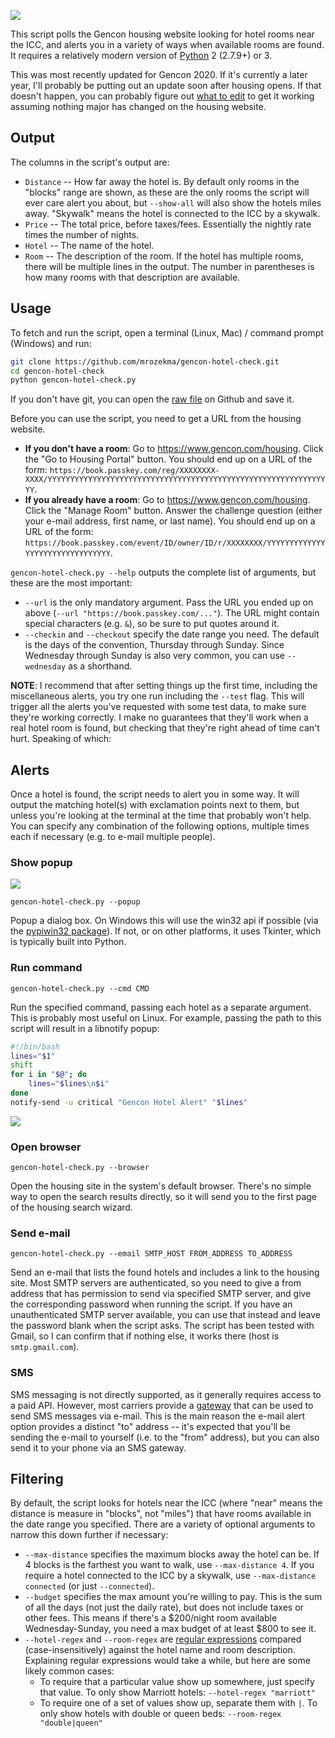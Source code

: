 ![](/../imgs/demo.png)

This script polls the Gencon housing website looking for hotel rooms near the ICC, and alerts you in a variety of ways when available rooms are found. It requires a relatively modern version of [Python](https://www.python.org/) 2 (2.7.9+) or 3.

This was most recently updated for Gencon 2020. If it's currently a later year, I'll probably be putting out an update soon after housing opens. If that doesn't happen, you can probably figure out [what to edit](https://github.com/mrozekma/gencon-hotel-check/blob/master/gencon-hotel-check.py#L26-L27) to get it working assuming nothing major has changed on the housing website.

## Output

The columns in the script's output are:

* `Distance` -- How far away the hotel is. By default only rooms in the "blocks" range are shown, as these are the only rooms the script will ever care alert you about, but `--show-all` will also show the hotels miles away. "Skywalk" means the hotel is connected to the ICC by a skywalk.
* `Price` -- The total price, before taxes/fees. Essentially the nightly rate times the number of nights.
* `Hotel` -- The name of the hotel.
* `Room` -- The description of the room. If the hotel has multiple rooms, there will be multiple lines in the output. The number in parentheses is how many rooms with that description are available.

## Usage

To fetch and run the script, open a terminal (Linux, Mac) / command prompt (Windows) and run:

```sh
git clone https://github.com/mrozekma/gencon-hotel-check.git
cd gencon-hotel-check
python gencon-hotel-check.py
```

If you don't have git, you can open the [raw file](https://raw.githubusercontent.com/mrozekma/gencon-hotel-check/master/gencon-hotel-check.py) on Github and save it.

Before you can use the script, you need to get a URL from the housing website.

* **If you don't have a room**: Go to https://www.gencon.com/housing. Click the "Go to Housing Portal" button. You should end up on a URL of the form: `https://book.passkey.com/reg/XXXXXXXX-XXXX/YYYYYYYYYYYYYYYYYYYYYYYYYYYYYYYYYYYYYYYYYYYYYYYYYYYYYYYYYYYYYYYY`.
* **If you already have a room**: Go to https://www.gencon.com/housing. Click the "Manage Room" button. Answer the challenge question (either your e-mail address, first name, or last name). You should end up on a URL of the form: `https://book.passkey.com/event/ID/owner/ID/r/XXXXXXXX/YYYYYYYYYYYYYYYYYYYYYYYYYYYYYYYY`.

`gencon-hotel-check.py --help` outputs the complete list of arguments, but these are the most important:

* `--url` is the only mandatory argument. Pass the URL you ended up on above (`--url "https://book.passkey.com/..."`). The URL might contain special characters (e.g. `&`), so be sure to put quotes around it.
* `--checkin` and `--checkout` specify the date range you need. The default is the days of the convention, Thursday through Sunday. Since Wednesday through Sunday is also very common, you can use `--wednesday` as a shorthand.

**NOTE**: I recommend that after setting things up the first time, including the miscellaneous alerts, you try one run including the `--test` flag. This will trigger all the alerts you've requested with some test data, to make sure they're working correctly. I make no guarantees that they'll work when a real hotel room is found, but checking that they're right ahead of time can't hurt. Speaking of which:

## Alerts

Once a hotel is found, the script needs to alert you in some way. It will output the matching hotel(s) with exclamation points next to them, but unless you're looking at the terminal at the time that probably won't help. You can specify any combination of the following options, multiple times each if necessary (e.g. to e-mail multiple people).

### Show popup

![](/../imgs/alert-popup.png)

`gencon-hotel-check.py --popup`

Popup a dialog box. On Windows this will use the win32 api if possible (via the [pypiwin32 package](https://pypi.python.org/pypi/pypiwin32/)). If not, or on other platforms, it uses Tkinter, which is typically built into Python.

### Run command

`gencon-hotel-check.py --cmd CMD`

Run the specified command, passing each hotel as a separate argument. This is probably most useful on Linux. For example, passing the path to this script will result in a libnotify popup:

```sh
#!/bin/bash
lines="$1"
shift
for i in "$@"; do
	lines="$lines\n$i"
done
notify-send -u critical "Gencon Hotel Alert" "$lines"
```

![](/../imgs/alert-libnotify.png)

### Open browser

`gencon-hotel-check.py --browser`

Open the housing site in the system's default browser. There's no simple way to open the search results directly, so it will send you to the first page of the housing search wizard.

### Send e-mail

`gencon-hotel-check.py --email SMTP_HOST FROM_ADDRESS TO_ADDRESS`

Send an e-mail that lists the found hotels and includes a link to the housing site. Most SMTP servers are authenticated, so you need to give a from address that has permission to send via specified SMTP server, and give the corresponding password when running the script. If you have an unauthenticated SMTP server available, you can use that instead and leave the password blank when the script asks. The script has been tested with Gmail, so I can confirm that if nothing else, it works there (host is `smtp.gmail.com`).

### SMS

SMS messaging is not directly supported, as it generally requires access to a paid API. However, most carriers provide a [gateway](https://en.wikipedia.org/wiki/SMS_gateway#Email_clients) that can be used to send SMS messages via e-mail. This is the main reason the e-mail alert option provides a distinct "to" address -- it's expected that you'll be sending the e-mail to yourself (i.e. to the "from" address), but you can also send it to your phone via an SMS gateway.

## Filtering

By default, the script looks for hotels near the ICC (where "near" means the distance is measure in "blocks", not "miles") that have rooms available in the date range you specified. There are a variety of optional arguments to narrow this down further if necessary:

* `--max-distance` specifies the maximum blocks away the hotel can be. If 4 blocks is the farthest you want to walk, use `--max-distance 4`. If you require a hotel connected to the ICC by a skywalk, use `--max-distance connected` (or just `--connected`).
* `--budget` specifies the max amount you're willing to pay. This is the sum of all the days (not just the daily rate), but does not include taxes or other fees. This means if there's a $200/night room available Wednesday-Sunday, you need a max budget of at least $800 to see it.
* `--hotel-regex` and `--room-regex` are [regular expressions](https://en.wikipedia.org/wiki/Regular_expression) compared (case-insensitively) against the hotel name and room description. Explaining regular expressions would take a while, but here are some likely common cases:
  - To require that a particular value show up somewhere, just specify that value. To only show Marriott hotels: `--hotel-regex "marriott"`
  - To require one of a set of values show up, separate them with `|`. To only show hotels with double or queen beds: `--room-regex "double|queen"`
